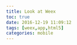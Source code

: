 ```yaml
---
title: Look at Weex
toc: true
date: 2016-12-19 11:09:12
tags: [weex,app,html5]
categories: mobile
---
```







<!--more-->
